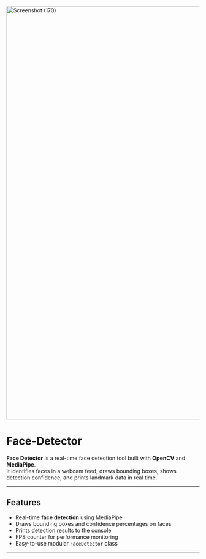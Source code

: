 <img width="1920" height="1080" alt="Screenshot (170)" src="https://github.com/user-attachments/assets/b4d92c1b-cfeb-4e02-8782-f642034b9938" />


# Face-Detector

**Face Detector** is a real-time face detection tool built with **OpenCV** and **MediaPipe**.  
It identifies faces in a webcam feed, draws bounding boxes, shows detection confidence, and prints landmark data in real time.

---

## Features
- Real-time **face detection** using MediaPipe
- Draws bounding boxes and confidence percentages on faces
- Prints detection results to the console
- FPS counter for performance monitoring
- Easy-to-use modular `FaceDetector` class

---

